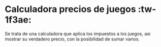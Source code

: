 # Calculadora precios de juegos :tw-1f3ae:

Se trata de una calculadora que aplica los impuestos a los juegos, asi mostrar su verdadero precio, con la posibilidad de sumar varios.